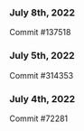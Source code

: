 ### July 8th, 2022

Commit #137518

### July 5th, 2022

Commit #314353


### July 4th, 2022

Commit #72281
